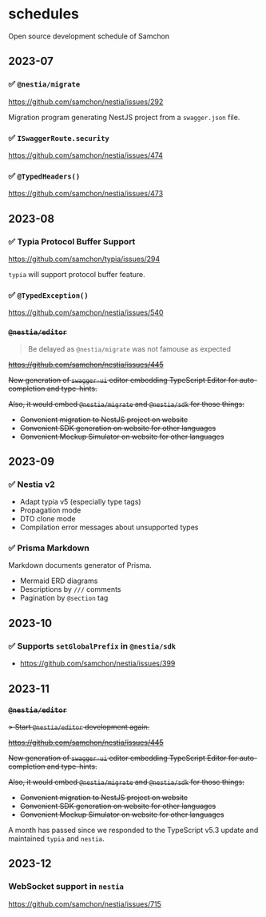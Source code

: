 # schedules
Open source development schedule of Samchon




## 2023-07
### ✅ `@nestia/migrate`
https://github.com/samchon/nestia/issues/292

Migration program generating NestJS project from a `swagger.json` file.

### ✅ `ISwaggerRoute.security`
https://github.com/samchon/nestia/issues/474

### ✅ `@TypedHeaders()`
https://github.com/samchon/nestia/issues/473




## 2023-08
### ✅ Typia Protocol Buffer Support
https://github.com/samchon/typia/issues/294

`typia` will support protocol buffer feature.

### ✅ `@TypedException()`
https://github.com/samchon/nestia/issues/540

### ~~`@nestia/editor`~~
> Be delayed as `@nestia/migrate` was not famouse as expected

~~https://github.com/samchon/nestia/issues/445~~

~~New generation of `swagger-ui` editor embedding TypeScript Editor for auto-completion and type-hints.~~

~~Also, it would embed `@nestia/migrate` and `@nestia/sdk` for those things:~~

  - ~~Convenient migration to NestJS project on website~~
  - ~~Convenient SDK generation on website for other languages~~
  - ~~Convenient Mockup Simulator on website for other languages~~




## 2023-09
### ✅ Nestia v2
  - Adapt typia v5 (especially type tags)
  - Propagation mode
  - DTO clone mode
  - Compilation error messages about unsupported types

### ✅ Prisma Markdown
Markdown documents generator of Prisma.

  - Mermaid ERD diagrams
  - Descriptions by `///` comments
  - Pagination by `@section` tag



## 2023-10
### ✅ Supports `setGlobalPrefix` in `@nestia/sdk`
  - https://github.com/samchon/nestia/issues/399




## 2023-11
### ~~`@nestia/editor`~~
~~> Start `@nestia/editor` development again.~~

~~https://github.com/samchon/nestia/issues/445~~

~~New generation of `swagger-ui` editor embedding TypeScript Editor for auto-completion and type-hints.~~

~~Also, it would embed `@nestia/migrate` and `@nestia/sdk` for those things:~~

  - ~~Convenient migration to NestJS project on website~~
  - ~~Convenient SDK generation on website for other languages~~
  - ~~Convenient Mockup Simulator on website for other languages~~

A month has passed since we responded to the TypeScript v5.3 update and maintained `typia` and `nestia`.



## 2023-12
### WebSocket support in `nestia`
https://github.com/samchon/nestia/issues/715
